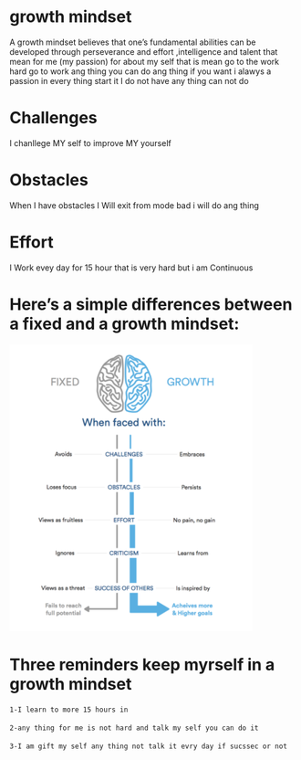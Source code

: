 # growth mindset 

 A growth mindset believes that one’s fundamental abilities can be developed through perseverance and effort ,intelligence and talent
 that mean for me (my passion)
 for about my self that is mean go to the work hard go to work ang thing you can do ang thing if you want i alawys a passion in every thing start it 
 I do not have any thing can not do 

# Challenges 

  I chanllege MY self to improve  MY yourself 

# Obstacles


  When I have obstacles I Will exit from mode bad i will do ang thing 
# Effort 



   I Work evey day for 15 hour that is very hard but i am Continuous

   # Here’s a simple  differences between a fixed and a growth mindset:

   ![img](assets/mind.png)   



  # Three reminders  keep myrself in a growth mindset 

    1-I learn to more 15 hours in 

    2-any thing for me is not hard and talk my self you can do it 

    3-I am gift my self any thing not talk it evry day if sucssec or not



 
